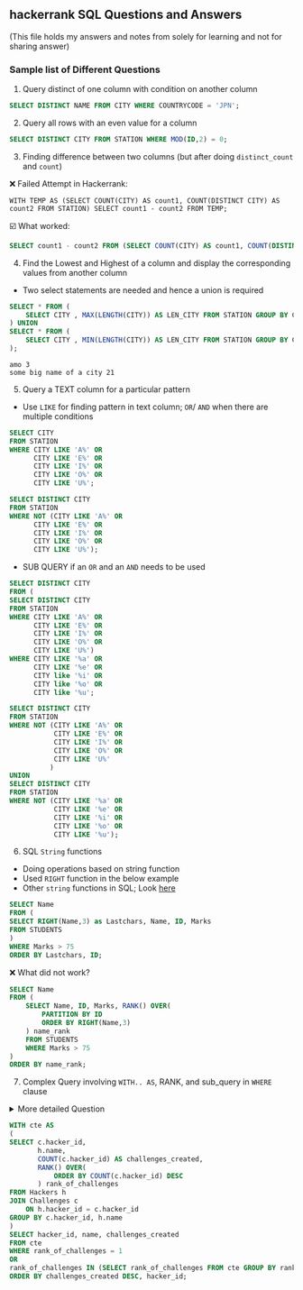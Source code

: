## hackerrank SQL Questions and Answers 
(This file holds my answers and notes from solely for learning and not for sharing answer)

### Sample list of Different Questions

1. Query distinct of one column with condition on another column <br>
```SQL
SELECT DISTINCT NAME FROM CITY WHERE COUNTRYCODE = 'JPN';
```

2. Query all rows with an even value for a column
```SQL
SELECT DISTINCT CITY FROM STATION WHERE MOD(ID,2) = 0;
```

3. Finding difference between two columns (but after doing `distinct_count` and `count`) <br>

:x: Failed Attempt in Hackerrank:
```
WITH TEMP AS (SELECT COUNT(CITY) AS count1, COUNT(DISTINCT CITY) AS count2 FROM STATION) SELECT count1 - count2 FROM TEMP;
```

☑️ What worked: 
```SQL
SELECT count1 - count2 FROM (SELECT COUNT(CITY) AS count1, COUNT(DISTINCT CITY) AS count2 FROM STATION);
```

4. Find the Lowest and Highest of a column and display the corresponding values from another column
- Two select statements are needed and hence a union is required

```SQL
SELECT * FROM (
    SELECT CITY , MAX(LENGTH(CITY)) AS LEN_CITY FROM STATION GROUP BY CITY ORDER BY LEN_CITY DESC LIMIT 1
) UNION 
SELECT * FROM (
    SELECT CITY , MIN(LENGTH(CITY)) AS LEN_CITY FROM STATION GROUP BY CITY ORDER BY LEN_CITY ASC LIMIT 1
);
```

```
amo 3
some big name of a city 21
```

5. Query a TEXT column for a particular pattern <br>
- Use `LIKE` for finding pattern in text column; `OR`/ `AND` when there are multiple conditions

```SQL
SELECT CITY 
FROM STATION 
WHERE CITY LIKE 'A%' OR 
      CITY LIKE 'E%' OR 
      CITY LIKE 'I%' OR
      CITY LIKE 'O%' OR
      CITY LIKE 'U%';
```

```SQL
SELECT DISTINCT CITY 
FROM STATION 
WHERE NOT (CITY LIKE 'A%' OR 
      CITY LIKE 'E%' OR 
      CITY LIKE 'I%' OR
      CITY LIKE 'O%' OR
      CITY LIKE 'U%');
```

- SUB QUERY if an `OR` and an `AND` needs to be used 

```SQL
SELECT DISTINCT CITY 
FROM (
SELECT DISTINCT CITY
FROM STATION
WHERE CITY LIKE 'A%' OR 
      CITY LIKE 'E%' OR 
      CITY LIKE 'I%' OR
      CITY LIKE 'O%' OR
      CITY LIKE 'U%') 
WHERE CITY LIKE '%a' OR
      CITY LIKE '%e' OR
      CITY like '%i' OR
      CITY like '%o' OR
      CITY like '%u';
```

```SQL
SELECT DISTINCT CITY
FROM STATION
WHERE NOT (CITY LIKE 'A%' OR
           CITY LIKE 'E%' OR
           CITY LIKE 'I%' OR
           CITY LIKE 'O%' OR
           CITY LIKE 'U%'
          )
UNION
SELECT DISTINCT CITY 
FROM STATION
WHERE NOT (CITY LIKE '%a' OR
           CITY LIKE '%e' OR
           CITY LIKE '%i' OR
           CITY LIKE '%o' OR
           CITY LIKE '%u');
```

6. SQL `String` functions <br>
- Doing operations based on string function
- Used `RIGHT` function in the below example <br>
- Other `string` functions in SQL; Look [here](https://www.w3schools.com/sql/sql_ref_sqlserver.asp)


```SQL
SELECT Name 
FROM (
SELECT RIGHT(Name,3) as Lastchars, Name, ID, Marks
FROM STUDENTS
)
WHERE Marks > 75
ORDER BY Lastchars, ID; 
```

:x: What did not work?
```SQL
SELECT Name 
FROM (
    SELECT Name, ID, Marks, RANK() OVER(
        PARTITION BY ID
        ORDER BY RIGHT(Name,3)
    ) name_rank
    FROM STUDENTS
    WHERE Marks > 75
)
ORDER BY name_rank;
```

7. Complex Query involving `WITH.. AS`, RANK, and sub_query in `WHERE` clause

<details> <summary> More detailed Question </summary>
   
Julia asked her students to create some coding challenges. Write a query to print the hacker_id, name, and the total number of challenges created by each student. Sort your results by the total number of challenges in descending order. If more than one student created the same number of challenges, then sort the result by hacker_id. If more than one student created the same number of challenges and the count is less than the maximum number of challenges created, then exclude those students from the result.

<br>

 **hackers_details_table**
    
|hacker_id|name|
|---|---|
    
**challenges_details_table**
   
|challenge_id|hacker_id|
|------|------|
    
</details

<br>
    
```SQL
WITH cte AS
(
SELECT c.hacker_id, 
       h.name, 
       COUNT(c.hacker_id) AS challenges_created,
       RANK() OVER( 
           ORDER BY COUNT(c.hacker_id) DESC
       ) rank_of_challenges
FROM Hackers h
JOIN Challenges c 
    ON h.hacker_id = c.hacker_id
GROUP BY c.hacker_id, h.name
)
SELECT hacker_id, name, challenges_created
FROM cte
WHERE rank_of_challenges = 1 
OR 
rank_of_challenges IN (SELECT rank_of_challenges FROM cte GROUP BY rank_of_challenges HAVING COUNT(rank_of_challenges)=1)
ORDER BY challenges_created DESC, hacker_id;
```
